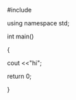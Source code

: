 #include <iostream>
 
using namespace std;

int main()

  {
  
  cout <<"hi";
  
  return 0;
  
  }
